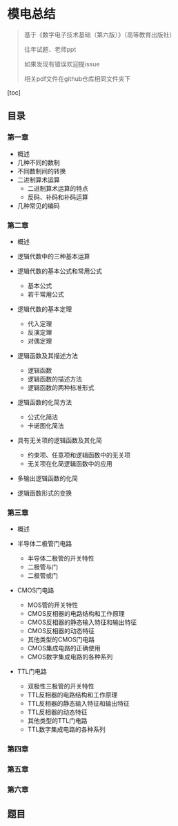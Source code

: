 # 模电总结

> 基于《数字电子技术基础（第六版）》（高等教育出版社）
>
> 往年试题、老师ppt
>
> 如果发现有错误欢迎提issue
>
> 相关pdf文件在github仓库相同文件夹下

[toc] 

## 目录

### 第一章

- 概述
- 几种不同的数制
- 不同数制间的转换
- 二进制算术运算
  - 二进制算术运算的特点
  - 反码、补码和补码运算
- 几种常见的编码

### 第二章

- 概述
- 逻辑代数中的三种基本运算
- 逻辑代数的基本公式和常用公式
  - 基本公式
  - 若干常用公式
- 逻辑代数的基本定理
  - 代入定理
  - 反演定理
  - 对偶定理
- 逻辑函数及其描述方法  
  - 逻辑函数
  - 逻辑函数的描述方法
  - 逻辑函数的两种标准形式             

- 逻辑函数的化简方法
  - 公式化简法
  - 卡诺图化简法

- 具有无关项的逻辑函数及其化简
  - 约束项、任意项和逻辑函数中的无关项
  - 无关项在化简逻辑函数中的应用

- 多输出逻辑函数的化简
- 逻辑函数形式的变换

### 第三章

- 概述
- 半导体二极管门电路
  - 半导体二极管的开关特性
  - 二极管与门
  - 二极管或门

- CMOS门电路
  - MOS管的开关特性
  - CMOS反相器的电路结构和工作原理
  - CMOS反相器的静态输入特征和输出特征
  - CMOS反相器的动态特征
  - 其他类型的CMOS门电路
  - CMOS集成电路的正确使用
  - CMOS数字集成电路的各种系列

- TTL门电路
  - 双极性三极管的开关特性
  - TTL反相器的电路结构和工作原理
  - TTL反相器的静态输入特征和输出特征
  - TTL反相器的动态特征
  - 其他类型的TTL门电路
  - TTL数字集成电路的各种系列


### 第四章

### 第五章

### 第六章

## 题目

